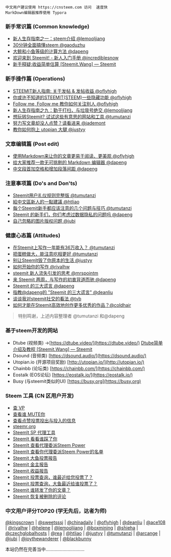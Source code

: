 ````
中文用户建议使用 https://cnsteem.com 访问  速度快
MarkDown编辑器推荐使用 Typora
````
### 新手常识篇 (Common knowledge)

- [新人生存指南之一：steem介绍 @lemooljiang](https://cnsteem.com/steemit/@lemooljiang/3f5j36-steem)
- [30分钟全面搞懂steem @gaoduzhu](https://cnsteem.com/steem/@gaoduzhu/steem)
- [大鲸和小鱼等级的计算方法 @dapeng](https://cnsteem.com/cn/@dapeng/definition-of-small-fish-and-big-whale-on-steemit)
- [欢迎来到 Steemit! - 新人入门手册 @incrediblesnow](https://cnsteem.com/cn/@incrediblesnow/jklx2-steemit)
- [新手释疑:收益简单估算 [Steemit.Wang] — Steemit](https://steemit.com/cn/@jubi/4qeamz-steemit-wang)

### 新手操作篇 (Operations)

- [STEEMIT新人指南: 关于发帖 & 发帖收益 @oflyhigh](https://cnsteem.com/steemit/@oflyhigh/steemit-and)
- [你或许不知道的STEEMIT(STEEM)一些隐藏功能 @oflyhigh](https://cnsteem.com/cn/@oflyhigh/steemit-steem)
- [Follow me, Follow me 教你如何关注别人 @oflyhigh](https://cnsteem.com/cn/@oflyhigh/follow-me-follow-me)
- [新人生存指南之九：勤于打扫，与垃圾号绝交 @lemooljiang](https://cnsteem.com/cn/@lemooljiang/3s29oy)
- [想玩转Steemit? 试试这些有意思的网站和工具 @tumutanzi](https://cnsteem.com/cn/@tumutanzi/69vabx-steemit)
- [努力写文章却没人点赞？请看进来 @jademont](https://cnsteem.com/cn/@jademont/6wdija)
- [教你如何抱上 utopian 大腿 @justyy](https://cnsteem.com/cn/@justyy/utopian)

### 文章编辑篇 (Post edit)

- [使用Markdown来让你的文章更易于阅读、更美观 @oflyhigh](https://cnsteem.com/cn/@oflyhigh/markdown)
- [给大家推荐一款无可挑剔的 Markdown 编辑器 @dapeng](https://cnsteem.com/cn/@dapeng/markdown-steemit-tips-the-best-markdown-editors)
- [中文段首加空格和增加段落间距 @dapeng](https://cnsteem.com/cn/@dapeng/steemit-markdown)

### 注意事项篇 (Do's and Don'ts)

- [Steemit用户礼仪规则完整版 @tumutanzi](https://cnsteem.com/cn/@tumutanzi/6gkhr-steemit)
- [給中文區新人的一點建議 @htliao](https://cnsteem.com/cn/@htliao/34kabx)
- [每个Steemit新手都应该注意的几个问题与技巧 @tumutanzi](https://cnsteem.com/cn/@tumutanzi/66fqyu-steemit)
- [Steemit 的新手们，你们考虑过数据隐私的问题吗 @dapeng](https://cnsteem.com/cn/@dapeng/steemit)
- [自己忽略的图片版权问题 @jubi](https://cnsteem.com/cn/@jubi/781yxp)

### 健康心态篇 (Attitudes)

- [在Steemit上写作一年能有36万收入？ @tumutanzi](https://cnsteem.com/cn/@tumutanzi/steemit-36)
- [把蛋糕做大，能注意吃相更好 @tumutanzi](https://cnsteem.com/cn/@tumutanzi/61p3pn)
- [别让SteemIt毁了你原本的生活 @justyy](https://cnsteem.com/cn/@justyy/steemit-don-t-let-steemit-ruin-your-life)
- [如何开始你的写作 @rivalhw](https://cnsteem.com/cn/@rivalhw/5hm8dv)
- [steemit 新人流失引发的思考 @mrspointm](https://cnsteem.com/cn/@mrspointm/steemit-my-thoughts-about-how-many-users-have-left-steem#@mrspointm/re-dapeng-re-mrspointm-steemit-my-thoughts-about-how-many-users-have-left-steem-20170927t111416783z)
- [来 Steemit 两周，与写作的初衷背道而驰 @dapeng](https://cnsteem.com/cn/@dapeng/steemit-two-weeks-on-steemit-rather-a-social-platform-than-a-writing-tool)
- [Steemit 的三大谎言 @dapeng](https://cnsteem.com/cn/@dapeng/three-lies-on-steemit)
- [指教@dapeng的 "Steemit 的三大谎言" @deanliu](https://cnsteem.com/cn/@deanliu/dapeng-steemit)
- [谈谈我对steemit社交的看法 @tvb](https://cnsteem.com/cn/@tvb/steemit-steemit-thinking-is-social)
- [如何才能在Steemit高效地创作更多优秀的作品？@coldhair](https://cnsteem.com/cn/@coldhair/2bwiaw-steemit)
>特别鸣谢，上述内容整理者 @tumutanzi 和@dapeng

### 基于steem开发的网站

- Dtube (视频类)   ->[https://dtube.video/](https://dtube.video/)    [Dtube简单介绍及教程 [Steemit.Wang] — Steemit](https://steemit.com/cn/@jubi/dtube-steemit-wang)
- Dsound   (音频类)   [https://dsound.audio/](https://dsound.audio/)
- Utopian.io    (开源项目奖励)   [http://utopian.io/](http://utopian.io/)
- Chainbb   (论坛类)    [https://chainbb.com/](https://chainbb.com/)
- Eostalk    (EOS论坛)    [https://eostalk.io/](https://eostalk.io/)
- Busy (与steemit类似的UI)   [https://busy.org](https://busy.org)

### Steem 工具 (CN 区用户开发)
- [查 VP](http://steemit.serviceuptime.net/check_vote_value.php)
- [查看谁 MUTE你](http://steemit.serviceuptime.net/mute.php)
- [查看点赞投票投出与投入的信息](http://mysteemitfriends.online/)
- [steemr.org](https://steemr.org)
- [SteemIt SP 代理工具](https://helloacm.com/tools/steemit/delegate-form/)
- [SteemIt 看看谁踩了你](https://helloacm.com/tools/steemit/who-downvote-you-steemit/)
- [SteemIt 查看代理委派Steem Power](https://helloacm.com/tools/steemit/list-of-delegators/)
- [SteemIt 查看你代理委派Steem Power的名单](https://helloacm.com/tools/steemit/list-of-delegatees/)
- [Steemit 大鱼投票报告](https://helloacm.com/tools/steemit/list-of-outgoing/)
- [Steemit 金主报告](https://helloacm.com/tools/steemit/list-of-incoming/)
- [Steemit 收益报告](https://helloacm.com/tools/steemit/list-of-payout/)
- [Steemit 投票查询，谁最近给您投票了？](https://helloacm.com/tools/steemit/list-of-lastvotes/)
- [Steemit 投票查询，大鱼最近给谁投票了？](https://helloacm.com/tools/steemit/list-of-outgoing-votes/)
- [Steemit 谁转发了你的文章？](https://helloacm.com/tools/steemit/list-of-reblogs/)
- [Steemit 恢复被删除的评论](https://helloacm.com/tools/steemit/list-of-deleted-comments/)

### 中文用户评分TOP20 (学无先后，达者为师)
 [@kingscrown](https://steemit.com/@kingscrown) | [@sweetsssj](https://steemit.com/@sweetsssj) | [@chinadaily](https://steemit.com/@chinadaily) | [@oflyhigh](https://steemit.com/@oflyhigh) | [@deanliu](https://steemit.com/@deanliu) | [@ace108](https://steemit.com/@ace108)  | [@rivalhw](https://steemit.com/@rivalhw) | [@helene](https://steemit.com/@helene)  | [@lemooljiang](https://steemit.com/@lemooljiang) | [@boxmining](https://steemit.com/@boxmining) | [@shieha](https://steemit.com/@shieha)  | [@czechglobalhosts](https://steemit.com/@czechglobalhosts) | [@rea](https://steemit.com/@rea)  | [@htliao](https://steemit.com/@htliao)  | [@justyy](https://steemit.com/@justyy)  | [@tumutanzi](https://steemit.com/@tumutanzi) | [@arcange](https://steemit.com/@arcange) | [@jubi](https://steemit.com/@jubi) | [@joythewanderer](https://steemit.com/@joythewanderer) | [@blackbunny](https://steemit.com/@blackbunny) 
 
 本站仍然在完善当中…………………………

